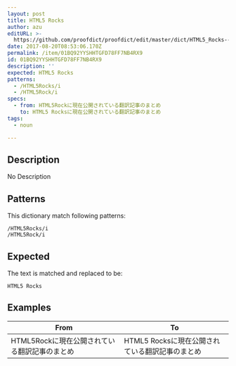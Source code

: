 ```yaml
---
layout: post
title: HTML5 Rocks
author: azu
editURL: >-
  https://github.com/proofdict/proofdict/edit/master/dict/HTML5_Rocks--01BQ92YYSHHTGFD78FF7NB4RX9.yml
date: 2017-08-20T08:53:06.170Z
permalink: /item/01BQ92YYSHHTGFD78FF7NB4RX9
id: 01BQ92YYSHHTGFD78FF7NB4RX9
description: ''
expected: HTML5 Rocks
patterns:
  - /HTML5Rocks/i
  - /HTML5Rock/i
specs:
  - from: HTML5Rockに現在公開されている翻訳記事のまとめ
    to: HTML5 Rocksに現在公開されている翻訳記事のまとめ
tags:
  - noun

---
```


## Description

No Description 

## Patterns

This dictionary match following patterns:

    /HTML5Rocks/i
    /HTML5Rock/i

## Expected

The text is matched and replaced to be:

    HTML5 Rocks

## Examples

| From                        | To                            |
| --------------------------- | ----------------------------- |
| HTML5Rockに現在公開されている翻訳記事のまとめ | HTML5 Rocksに現在公開されている翻訳記事のまとめ |
